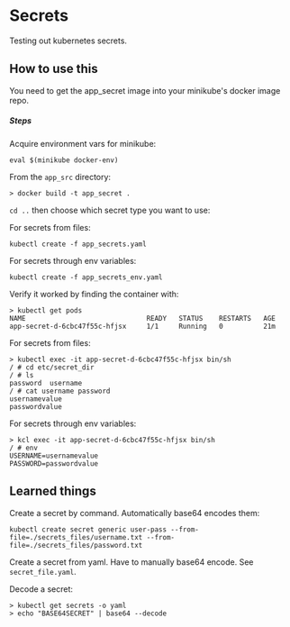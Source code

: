 # Secrets

Testing out kubernetes secrets.

## How to use this
You need to get the app_secret image into your minikube's docker image repo.

##### Steps

Acquire environment vars for minikube: 
```
eval $(minikube docker-env)
```
From the `app_src` directory: 
```
> docker build -t app_secret .
```
`cd ..` then choose which secret type you want to use:

For secrets from files:
```
kubectl create -f app_secrets.yaml
```

For secrets through env variables:
```
kubectl create -f app_secrets_env.yaml
```

Verify it worked by finding the container with:
```
> kubectl get pods
NAME                              READY   STATUS    RESTARTS   AGE
app-secret-d-6cbc47f55c-hfjsx     1/1     Running   0          21m
```
For secrets from files:
```
> kubectl exec -it app-secret-d-6cbc47f55c-hfjsx bin/sh
/ # cd etc/secret_dir 
/ # ls
password  username
/ # cat username password
usernamevalue
passwordvalue
```
For secrets through env variables:
```
> kcl exec -it app-secret-d-6cbc47f55c-hfjsx bin/sh
/ # env
USERNAME=usernamevalue
PASSWORD=passwordvalue
```

## Learned things

Create a secret by command. Automatically base64 encodes them:
```
kubectl create secret generic user-pass --from-file=./secrets_files/username.txt --from-file=./secrets_files/password.txt
```

Create a secret from yaml. Have to manually base64 encode. See `secret_file.yaml`.

Decode a secret:
```
> kubectl get secrets -o yaml 
> echo "BASE64SECRET" | base64 --decode
